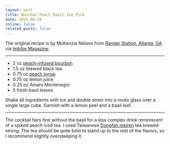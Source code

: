 ```yaml
---
layout: post
title: Bourbon Peach Basil Ice Pick
date: 2024-06-29 
inline: false
related_posts: false
---
```


The original recipe is by McKenzie Nelson from <a href="https://www.rangerstationatl.com/">Ranger Station, Atlanta, GA</a> <a href="https://www.instagram.com/rangerstationatl/?hl=en"><i class="fa-brands fa-instagram"></i></a> via <a href="https://imbibemagazine.com/">Imbibe Magazine</a>.

---

<ul>
    <li> 2 oz <a href="cocktails/other-recipes/peach_bourbon">peach-infused bourbon</a></li>
    <li> 1.5 oz brewed black tea</li>
    <li> 0.75 oz <a href="cocktails/other-recipes/peach_syrup">peach syrup</a></li>
    <li> 0.75 oz lemon juice</li>
    <li> 0.25 oz Amaro Montenegro</li>
    <li> 5 fresh basil leaves</li>
</ul>

Shake all ingredients with ice and double strain into a rocks glass over a single large cube. Garnish with a lemon peel and a basil leaf.

---

The cocktail fairs fine without the basil for a less complex drink reminiscent of a spiked peach iced tea. I used Taiwanese <a href="https://en.wikipedia.org/wiki/Dongfang_meiren">Dongfan meiren</a> tea brewed strong. The tea should be quite bold to stand up to the rest of the flavors, so I recommend slightly oversteeping it. 